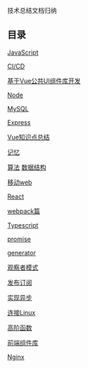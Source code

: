 <!--
 * @Author: DaiLinBo
 * @Date: 2019-08-04 23:50:40
 * @LastEditTime: 2021-11-05 13:48:57
 * @LastEditors: Aiden(戴林波)
 * @Description: 
 -->

技术总结文档归纳
## 目录

  [JavaScript](docs/javascript.md)

  [CI/CD](docs/ci-cd.md)
  
  [基于Vue公共UI组件库开发](docs/vue-library.md)

  [Node](docs/node.md)

  [MySQL](docs/mySql.md)

  [Express](docs/express.md)

  [Vue知识点总结](docs/vue.md)

  [记忆](docs/memory.md)

  [算法](docs/arithmetic.md)
  [数据结构](docs/data-structure.md)

 [移动web](docs/mobile-web.md)

 [React](docs/react.md)

 [webpack篇](docs/webpack.md)

 [Typescript](docs/typescript.md)

 [promise](docs/promise.md)

 [generator](docs/generator.md)

 [观察者模式](docs/observer.md)

 [发布订阅](docs/publish-subscribe.md)

 [实现异步](docs/asynchronous.md)

 [连接Linux](docs/connect.md)

 [高阶函数](docs/highFun.md)

 [前端组件库](docs/libraries.md)

 [Nginx](docs/nginx.md)
